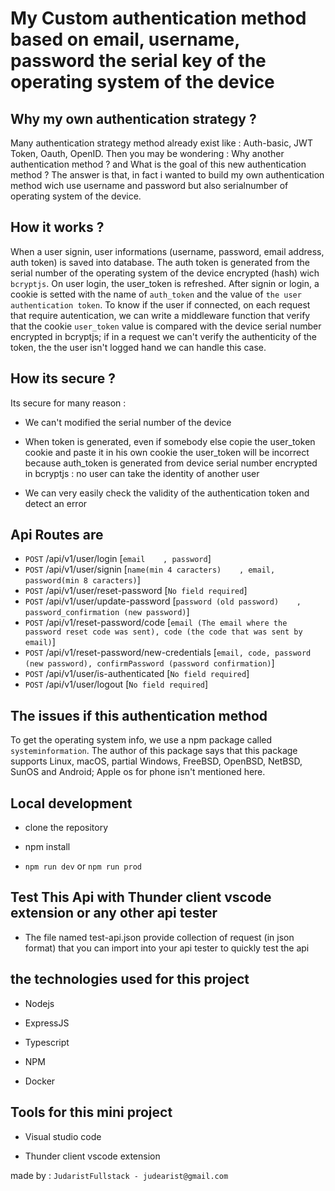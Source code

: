 # My Custom authentication method based on email, username, password the serial key of the operating system of the device

## Why my own authentication strategy ?

Many authentication strategy method already exist like : Auth-basic, JWT Token, Oauth, OpenID. Then you may be wondering : Why another authentication method ? and What is the goal of this new authentication method ?
The answer is that, in fact i wanted to build my own authentication method wich use username and password but also serialnumber of operating system of the device.

## How it works ?

When a user signin, user informations (username, password, email address, auth token) is saved into database. The auth token is generated from the serial number of the operating system of the device encrypted (hash) wich `bcryptjs`. On user login, the user_token is refreshed. After signin or login, a cookie is setted with the name of `auth_token` and the value of `the user authentication token`. To know if the user if connected, on each request that require autentication, we can write a middleware function that verify that the cookie `user_token` value is compared with the device serial number encrypted in bcryptjs; if in a request we can't verify the authenticity of the token, the the user isn't logged hand we can handle this case.

## How its secure ?

Its secure for many reason :

- We can't modified the serial number of the device

- When token is generated, even if somebody else copie the user_token cookie and paste it in his own cookie the user_token will be incorrect because auth_token is generated from device serial number encrypted in bcryptjs : no user can take the identity of another user

- We can very easily check the validity of the authentication token and detect an error

## Api Routes are

- `POST`  /api/v1/user/login    [`email    , password`]
- `POST`  /api/v1/user/signin   [`name(min 4 caracters)    , email, password(min 8 caracters)`]
- `POST`  /api/v1/user/reset-password   [`No field required`]
- `POST`  /api/v1/user/update-password  [`password (old password)    , password_confirmation (new password)`]
-   `POST` /api/v1/reset-password/code [`email (The email where the password reset code was sent), code (the code that was sent by email)`]
- `POST`  /api/v1/reset-password/new-credentials [`email, code, password (new password), confirmPassword (password confirmation)`]
- `POST`  /api/v1/user/is-authenticated [`No field required`]
- `POST`  /api/v1/user/logout   [`No field required`]

## The issues if this authentication method

To get the operating system info, we use a npm package called `systeminformation`. The author of this package says that this package supports Linux, macOS, partial Windows, FreeBSD, OpenBSD, NetBSD, SunOS and Android; Apple os for phone isn't mentioned here.

## Local development

- clone the repository

- npm install

- `npm run dev` or `npm run prod`

## Test This Api with Thunder client vscode extension or any other api tester

- The file named test-api.json provide collection of request (in json format) that you can import into your api tester to quickly test the api

## the technologies used for this project

- Nodejs

- ExpressJS

- Typescript

- NPM

- Docker

## Tools for this mini project

- Visual studio code

- Thunder client vscode extension

made by : `JudaristFullstack - judearist@gmail.com`
